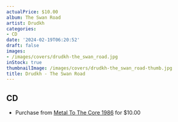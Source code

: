 ```yaml
---
actualPrice: $10.00
album: The Swan Road
artist: Drudkh
categories:
- CD
date: '2024-02-19T06:20:52'
draft: false
images:
- /images/covers/drudkh-the_swan_road.jpg
inStock: true
thumbnailImage: /images/covers/drudkh-the_swan_road-thumb.jpg
title: Drudkh - The Swan Road
---
```


## CD
* Purchase from [Metal To The Core 1986](https://metaltothecore1986.com/shop/drudkh-the-swan-road-cd/) for $10.00
